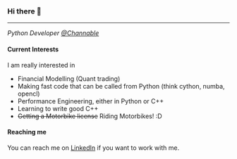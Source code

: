 ### Hi there 👋

---

*Python Developer [@Channable](https://github.com/channable)*

#### Current Interests
I am really interested in
- Financial Modelling (Quant trading)
- Making fast code that can be called from Python (think cython, numba, opencl)
- Performance Engineering, either in Python or C++
- Learning to write good C++
- ~~Getting a Motorbike license~~ Riding Motorbikes! :D

#### Reaching me
You can reach me on [LinkedIn](https://www.linkedin.com/in/tariq-mouhtadi/) if you want to work with me.

<!--
**tmonster94/tmonster94** is a ✨ _special_ ✨ repository because its `README.md` (this file) appears on your GitHub profile.

Here are some ideas to get you started:

- 🔭 I’m currently working on ...
- 🌱 I’m currently learning ...
- 👯 I’m looking to collaborate on ...
- 🤔 I’m looking for help with ...
- 💬 Ask me about ...
- 📫 How to reach me: ...
- 😄 Pronouns: ...
- ⚡ Fun fact: ...
-->
